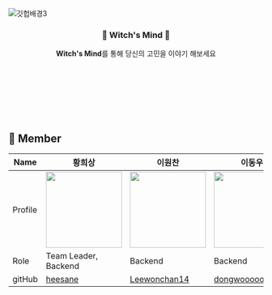 
![깃헙배경3](https://github.com/2023SVBootcamp-Team-H/.github/assets/97724189/701229b1-0d0b-4566-8534-de51d3d57347)


<div align = "center">

<h3>🔮 Witch's Mind 🔮</h3>

**Witch's Mind**를 통해 당신의 고민을 이야기 해보세요 <br> <br> <br>

</div>

<br>
<br>
<br>
<br>


## 🧞 Member
| Name    |  황희상  |  이원찬   | 이동우  |  강민아  | 윤솔휘  | 
| ------- | -------| ---------| ----- | -------- | -------- | 
| Profile | <img width="150px" src="https://avatars.githubusercontent.com/u/93089183?v=4">    | <img width="150px" src="https://avatars.githubusercontent.com/u/105588857?v=4" />  | <img width="150px" src="https://avatars.githubusercontent.com/u/137749703?v=4"/>    | <img width="150px" src="https://avatars.githubusercontent.com/u/97724189?v=4"/>  |<img width="150px" src="https://avatars.githubusercontent.com/u/127522157?v=4"/>  |
| Role    | Team Leader, Backend | Backend  | Backend | Frontend | Frontend |
| gitHub  | [heesane](https://github.com/heesane) | [Leewonchan14](https://github.com/Leewonchan14)   | [dongwooooooo](https://github.com/dongwooooooo)    |  [mineii](https://github.com/mineii) | [sori830](https://github.com/sori830) | 
